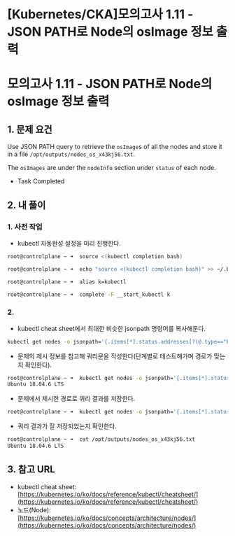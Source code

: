 # [Kubernetes/CKA]모의고사 1.11 - JSON PATH로 Node의 osImage 정보 출력

# 모의고사 1.11 - JSON PATH로 Node의 osImage 정보 출력

## 1. 문제 요건

Use JSON PATH query to retrieve the `osImage`s of all the nodes and store it in a file `/opt/outputs/nodes_os_x43kj56.txt`.

The `osImages` are under the `nodeInfo` section under `status` of each node.

- Task Completed

## 2. 내 풀이

### 1. 사전 작업

- kubectl 자동완성 설정을 미리 진행한다.

```bash
root@controlplane ~ ➜  source <(kubectl completion bash)

root@controlplane ~ ➜  echo "source <(kubectl completion bash)" >> ~/.bashrc 

root@controlplane ~ ➜  alias k=kubectl

root@controlplane ~ ➜  complete -F __start_kubectl k
```

### 2.

- kubectl cheat sheet에서 최대한 비슷한 jsonpath 명령어를 복사해둔다.

```bash
kubectl get nodes -o jsonpath='{.items[*].status.addresses[?(@.type=="ExternalIP")].address}'
```

- 문제의 제시 정보를 참고해 쿼리문을 작성한다(단계별로 테스트해가며 경로가 맞는지 확인한다).

```bash
root@controlplane ~ ➜  kubectl get nodes -o jsonpath='{.items[*].status.nodeInfo.osImage}'
Ubuntu 18.04.6 LTS
```

- 문제에서 제시한 경로로 쿼리 결과를 저장한다.

```bash
root@controlplane ~ ➜  kubectl get nodes -o jsonpath='{.items[*].status.nodeInfo.osImage}' > /opt/outputs/nodes_os_x43kj56.txt
```

- 쿼리 결과가 잘 저장되었는지 확인한다.

```bash
root@controlplane ~ ➜  cat /opt/outputs/nodes_os_x43kj56.txt
Ubuntu 18.04.6 LTS
```

## 3. 참고 URL

- kubectl cheat sheet: [https://kubernetes.io/ko/docs/reference/kubectl/cheatsheet/](https://kubernetes.io/ko/docs/reference/kubectl/cheatsheet/)
- 노드(Node): [https://kubernetes.io/ko/docs/concepts/architecture/nodes/](https://kubernetes.io/ko/docs/concepts/architecture/nodes/)